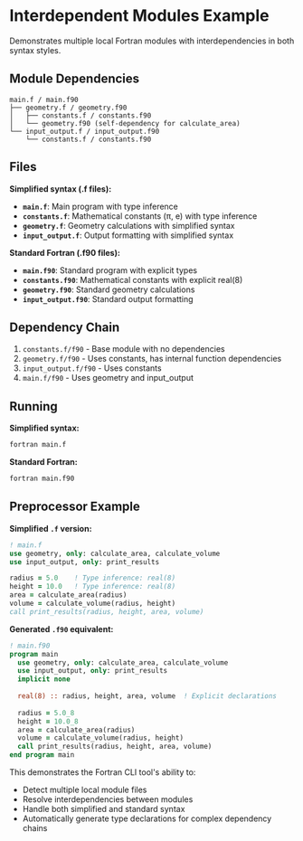 # Interdependent Modules Example

Demonstrates multiple local Fortran modules with interdependencies in both syntax styles.

## Module Dependencies

```
main.f / main.f90
├── geometry.f / geometry.f90
│   ├── constants.f / constants.f90
│   └── geometry.f90 (self-dependency for calculate_area)
└── input_output.f / input_output.f90
    └── constants.f / constants.f90
```

## Files

**Simplified syntax (.f files):**
- **`main.f`**: Main program with type inference
- **`constants.f`**: Mathematical constants (π, e) with type inference
- **`geometry.f`**: Geometry calculations with simplified syntax
- **`input_output.f`**: Output formatting with simplified syntax

**Standard Fortran (.f90 files):**
- **`main.f90`**: Standard program with explicit types
- **`constants.f90`**: Mathematical constants with explicit real(8)
- **`geometry.f90`**: Standard geometry calculations
- **`input_output.f90`**: Standard output formatting

## Dependency Chain

1. `constants.f/f90` - Base module with no dependencies
2. `geometry.f/f90` - Uses constants, has internal function dependencies  
3. `input_output.f/f90` - Uses constants
4. `main.f/f90` - Uses geometry and input_output

## Running

**Simplified syntax:**
```bash
fortran main.f
```

**Standard Fortran:**
```bash
fortran main.f90
```

## Preprocessor Example

**Simplified `.f` version:**
```fortran
! main.f
use geometry, only: calculate_area, calculate_volume
use input_output, only: print_results

radius = 5.0    ! Type inference: real(8)
height = 10.0   ! Type inference: real(8)
area = calculate_area(radius)
volume = calculate_volume(radius, height)
call print_results(radius, height, area, volume)
```

**Generated `.f90` equivalent:**
```fortran
! main.f90  
program main
  use geometry, only: calculate_area, calculate_volume
  use input_output, only: print_results
  implicit none
  
  real(8) :: radius, height, area, volume  ! Explicit declarations
  
  radius = 5.0_8
  height = 10.0_8
  area = calculate_area(radius)
  volume = calculate_volume(radius, height)
  call print_results(radius, height, area, volume)
end program main
```

This demonstrates the Fortran CLI tool's ability to:
- Detect multiple local module files
- Resolve interdependencies between modules
- Handle both simplified and standard syntax
- Automatically generate type declarations for complex dependency chains